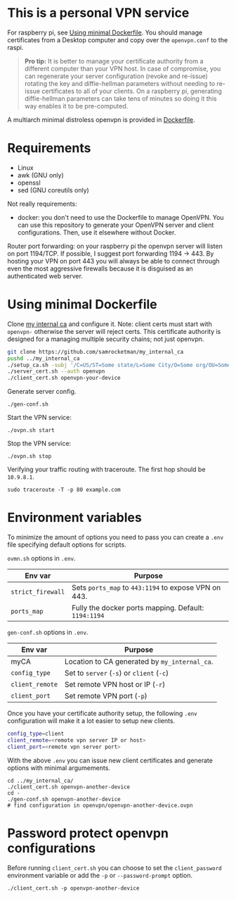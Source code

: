 # This is a personal VPN service

For raspberry pi, see [Using minimal Dockerfile](#using-minimal-dockerfile).
You should manage certificates from a Desktop computer and copy over the
`openvpn.conf` to the raspi.

> **Pro tip:** It is better to manage your certificate authority from a
> different computer than your VPN host.  In case of compromise, you can
> regenerate your server configuration (revoke and re-issue) rotating the key
> and diffie-hellman parameters without needing to re-issue certificates to all
> of your clients.  On a raspberry pi, generating diffie-hellman parameters can
> take tens of minutes so doing it this way enables it to be pre-computed.

A multiarch minimal distroless openvpn is provided in [Dockerfile](Dockerfile).

# Requirements

* Linux
* awk (GNU only)
* openssl
* sed (GNU coreutils only)

Not really requirements:

- docker: you don't need to use the Dockerfile to manage OpenVPN.  You can use
  this repository to generate your OpenVPN server and client configurations.
  Then, use it elsewhere without Docker.

Router port forwarding: on your raspberry pi the openvpn server will listen on
port 1194/TCP.  If possible, I suggest port forwarding 1194 -> 443.  By hosting
your VPN on port 443 you will always be able to connect through even the most
aggressive firewalls because it is disguised as an authenticated web server.

# Using minimal Dockerfile

Clone [my internal ca][my_internal_ca] and configure it.  Note: client certs
must start with `openvpn-` otherwise the server will reject certs.  This
certificate authority is designed for a managing multiple security chains; not
just openvpn.

```bash
git clone https://github.com/samrocketman/my_internal_ca
pushd ../my_internal_ca
./setup_ca.sh -subj '/C=US/ST=Some state/L=Some City/O=Some org/OU=Some department/CN=My Root CA'
./server_cert.sh --auth openvpn
./client_cert.sh openvpn-your-device
```

Generate server config.

    ./gen-conf.sh

Start the VPN service:

    ./ovpn.sh start

Stop the VPN service:

    ./ovpn.sh stop

Verifying your traffic routing with traceroute.  The first hop should be
`10.9.8.1`.

    sudo traceroute -T -p 80 example.com

# Environment variables

To minimize the amount of options you need to pass you can create a `.env` file
specifying default options for scripts.

`ovmn.sh` options in `.env`.

| Env var | Purpose |
| --- | --- |
| `strict_firewall` | Sets `ports_map` to `443:1194` to expose VPN on 443. |
| `ports_map` | Fully the docker ports mapping.  Default: `1194:1194` |

`gen-conf.sh` options in `.env`.

| Env var | Purpose |
| --- | --- |
| myCA | Location to CA generated by `my_internal_ca`. |
| `config_type` | Set to `server` (`-s`) or `client` (`-c`) |
| `client_remote` | Set remote VPN host or IP (`-r`) |
| `client_port` | Set remote VPN port (`-p`) |

Once you have your certificate authority setup, the following `.env`
configuration will make it a lot easier to setup new clients.

```bash
config_type=client
client_remote=<remote vpn server IP or host>
client_port=<remote vpn server port>
```

With the above `.env` you can issue new client certificates and generate options
with minimal argumements.

    cd ../my_internal_ca/
    ./client_cert.sh openvpn-another-device
    cd -
    ./gen-conf.sh openvpn-another-device
    # find configuration in openvpn/openvpn-another-device.ovpn

# Password protect openvpn configurations

Before running `client_cert.sh` you can choose to set the `client_password`
environment variable or add the `-p` or `--password-prompt` option.

    ./client_cert.sh -p openvpn-another-device

[my_internal_ca]: https://github.com/samrocketman/my_internal_ca
[upstream]: https://github.com/kylemanna/docker-openvpn
